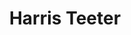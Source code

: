 ---
title: "Harris Teeter"
url: /charleston/harris-teeter-sam-rittenberg-boulevard/
shop: supermarket
---